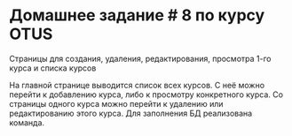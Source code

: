 <html> 
<body> 
<H1>Домашнее задание # 8 по курсу OTUS</H1> 
<P>Страницы для создания, удаления, редактирования, просмотра 1-го курса и списка курсов</P> 
<div>
На главной странице выводится список всех курсов. С неё можно перейти к добавлению курса, 
либо к просмотру конкретного курса. Со страницы одного курса можно перейти 
к удалению или редактированию этого курса. Для заполнения БД реализована команда. 
</div>
</body> 
</html>
